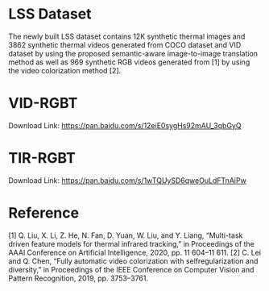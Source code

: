 # LSS Dataset
The newly built LSS dataset contains 12K synthetic thermal images and 3862 synthetic thermal videos generated from COCO dataset and VID dataset by using the proposed semantic-aware image-to-image translation method as well as 969 synthetic RGB videos generated from [1] by using the video colorization method [2].



# VID-RGBT
Download Link: https://pan.baidu.com/s/12eiE0sygHs92mAU_3qbGyQ

# TIR-RGBT
Download Link: https://pan.baidu.com/s/1wTQUySD6qweOuLdFTnAiPw


# Reference

[1] Q. Liu, X. Li, Z. He, N. Fan, D. Yuan, W. Liu, and Y. Liang, “Multi-task driven feature models for thermal infrared tracking,” in Proceedings of the AAAI Conference on Artificial Intelligence, 2020, pp. 11 604–11 611.
[2] C. Lei and Q. Chen, “Fully automatic video colorization with selfregularization and diversity,” in Proceedings of the IEEE Conference
on Computer Vision and Pattern Recognition, 2019, pp. 3753–3761.
